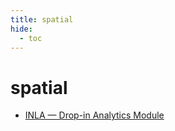 ```yaml
---
title: spatial
hide:
  - toc
---
```


# spatial

- [INLA — Drop-in Analytics Module](https://cu-esiil.github.io/analytics-library/inla/)  
  <small></small>